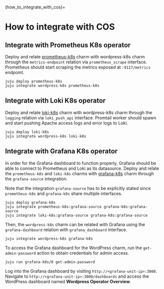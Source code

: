 (how_to_integrate_with_cos)=

# How to integrate with COS

## Integrate with Prometheus K8s operator

Deploy and relate [prometheus-k8s](https://charmhub.io/prometheus-k8s) charm with wordpress-k8s
charm through the `metrics-endpoint` relation via `prometheus_scrape` interface. Prometheus should
start scraping the metrics exposed at `:9117/metrics` endpoint.

```
juju deploy prometheus-k8s
juju integrate wordpress-k8s prometheus-k8s
```

## Integrate with Loki K8s operator

Deploy and relate [loki-k8s](https://charmhub.io/loki-k8s) charm with wordpress-k8s charm through
the `logging` relation via `loki_push_api` interface. Promtail worker should spawn and start pushing
Apache access logs and error logs to Loki.

```
juju deploy loki-k8s
juju integrate wordpress-k8s loki-k8s
```

## Integrate with Grafana K8s operator

In order for the Grafana dashboard to function properly, Grafana should be able to connect to
Prometheus and Loki as its datasource. Deploy and relate the `prometheus-k8s` and `loki-k8s`
charms with [grafana-k8s](https://charmhub.io/grafana-k8s) charm through the `grafana-source` integration.

Note that the integration `grafana-source` has to be explicitly stated since `prometheus-k8s` and
`grafana-k8s` share multiple interfaces.

```
juju deploy grafana-k8s
juju integrate prometheus-k8s:grafana-source grafana-k8s:grafana-source
juju integrate loki-k8s:grafana-source grafana-k8s:grafana-source
```

Then, the `wordpress-k8s` charm can be related with Grafana using the `grafana-dashboard` relation with
`grafana_dashboard` interface.

```
juju integrate wordpress-k8s grafana-k8s
```

To access the Grafana dashboard for the WordPress charm, run the `get-admin-password` action
to obtain credentials for admin access.

```
juju run grafana-k8s/0 get-admin-password
```

Log into the Grafana dashboard by visiting `http://<grafana-unit-ip>:3000`. Navigate to
`http://<grafana-unit-ip>:3000/dashboards` and access the WordPress dashboard named **Wordpress Operator
Overview**.


